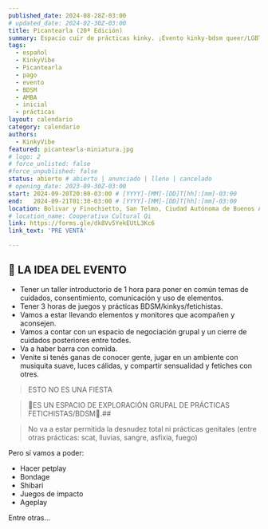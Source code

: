 ```yaml
---
published_date: 2024-08-28Z-03:00
# updated_date: 2024-02-30Z-03:00
title: Picantearla (20ª Edición)
summary: Espacio cuir de prácticas kinky. ¡Evento kinky-bdsm queer/LGBTTTB+! Pensado para todes quienes quieran sesionar, charlar y conocer gente en un espacio tranqui y juguetón
tags:
  - español
  - KinkyVibe
  - Picantearla
  - pago
  - evento
  - BDSM
  - AMBA
  - inicial
  - prácticas
layout: calendario
category: calendario
authors:
  - KinkyVibe
featured: picantearla-miniatura.jpg
# logo: 2
# force_unlisted: false
#force_unpublished: false
status: abierto # abierto | anunciado | lleno | cancelado
# opening_date: 2023-09-30Z-03:00
start: 2024-09-20T20:00-03:00 # [YYYY]-[MM]-[DD]T[hh]:[mm]-03:00
end:   2024-09-21T01:30-03:00 # [YYYY]-[MM]-[DD]T[hh]:[mm]-03:00
location: Bolivar y Finochietto, San Telmo, Ciudad Autónoma de Buenos Aires
# location_name: Cooperativa Cultural Qi
link: https://forms.gle/dk8Vv5YekEUtL3Kc6
link_text: 'PRE VENTA'

---
```


## 🤩 LA IDEA DEL EVENTO

- Tener un taller introductorio de 1 hora para poner en común temas de cuidados, consentimiento, comunicación y uso de elementos.
- Tener 3 horas de juegos y prácticas BDSM/kinkys/fetichistas.
- Vamos a estar llevando elementos y monitores que acompañen y aconsejen.
- Vamos a contar con un espacio de negociación grupal y un cierre de cuidados posteriores entre todes.
- Va a haber barra con comida.
- Venite si tenés ganas de conocer gente, jugar en un ambiente con musiquita suave, luces cálidas, y compartir sensualidad y fetiches con otres.

> ESTO NO ES UNA FIESTA

> 🍭ES UN ESPACIO DE EXPLORACIÓN GRUPAL DE PRÁCTICAS FETICHISTAS/BDSM🍭.##

> No va a estar permitida la desnudez total ni prácticas genitales (entre otras prácticas: scat, lluvias, sangre, asfixia, fuego)

Pero sí vamos a poder:

- Hacer petplay
- Bondage
- Shibari
- Juegos de impacto
- Ageplay

Entre otras...

